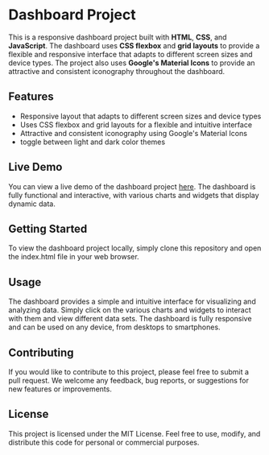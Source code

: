 # Dashboard Project
This is a responsive dashboard project built with **HTML**, **CSS**, and **JavaScript**. The dashboard uses **CSS flexbox** and **grid layouts** to provide a flexible and responsive interface that adapts to different screen sizes and device types. The project also uses **Google's Material Icons** to provide an attractive and consistent iconography throughout the dashboard.

## Features
- Responsive layout that adapts to different screen sizes and device types
- Uses CSS flexbox and grid layouts for a flexible and intuitive interface
- Attractive and consistent iconography using Google's Material Icons
- toggle between light and dark color themes

## Live Demo
You can view a live demo of the dashboard project [here](https://dulannadeeja.github.io/DashboardTemplate-HTML-CSS/). The dashboard is fully functional and interactive, with various charts and widgets that display dynamic data.

## Getting Started
To view the dashboard project locally, simply clone this repository and open the index.html file in your web browser.

## Usage
The dashboard provides a simple and intuitive interface for visualizing and analyzing data. Simply click on the various charts and widgets to interact with them and view different data sets. The dashboard is fully responsive and can be used on any device, from desktops to smartphones.

## Contributing
If you would like to contribute to this project, please feel free to submit a pull request. We welcome any feedback, bug reports, or suggestions for new features or improvements.

## License
This project is licensed under the MIT License. Feel free to use, modify, and distribute this code for personal or commercial purposes.
